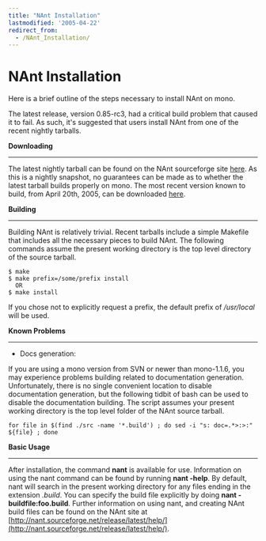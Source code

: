 ```yaml
---
title: "NAnt Installation"
lastmodified: '2005-04-22'
redirect_from:
  - /NAnt_Installation/
---
```


NAnt Installation
=================

Here is a brief outline of the steps necessary to install NAnt on mono.

The latest release, version 0.85-rc3, had a critical build problem that caused it to fail. As such, it's suggested that users install NAnt from one of the recent nightly tarballs.

**Downloading**

* * * * *

The latest nightly tarball can be found on the NAnt sourceforge site [here](http://nant.sourceforge.net/nightly/latest/nant-src.tar.gz). As this is a nightly snapshot, no guarantees can be made as to whether the latest tarball builds properly on mono. The most recent version known to build, from April 20th, 2005, can be downloaded [here](http://nant.sourceforge.net/nightly/2005-04-20-0.85/nant-src.tar.gz).

**Building**

* * * * *

Building NAnt is relatively trivial. Recent tarballs include a simple Makefile that includes all the necessary pieces to build NAnt. The following commands assume the present working directory is the top level directory of the source tarball.

    $ make
    $ make prefix=/some/prefix install
      OR
    $ make install

If you chose not to explicitly request a prefix, the default prefix of */usr/local* will be used.

**Known Problems**

* * * * *

-   Docs generation:

If you are using a mono version from SVN or newer than mono-1.1.6, you may experience problems building related to documentation generation. Unfortunately, there is no single convenient location to disable documentation generation, but the following tidbit of bash can be used to disable the documentation building. The script assumes your present working directory is the top level folder of the NAnt source tarball.

    for file in $(find ./src -name '*.build') ; do sed -i "s: doc=.*>:>:" ${file} ; done

**Basic Usage**

* * * * *

After installation, the command **nant** is available for use. Information on using the nant command can be found by running **nant -help**. By default, nant will search in the present working directory for any files ending in the extension *.build*. You can specify the build file explicitly by doing **nant -buildfile:foo.build**. Further information on using nant, and creating NAnt build files can be found on the NAnt site at [http://nant.sourceforge.net/release/latest/help/](http://nant.sourceforge.net/release/latest/help/).

